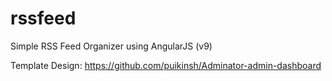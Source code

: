 # rssfeed
Simple RSS Feed Organizer using AngularJS (v9)


Template Design:
https://github.com/puikinsh/Adminator-admin-dashboard

